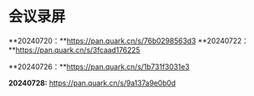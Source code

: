 # 会议录屏

**20240720：**https://pan.quark.cn/s/76b0298563d3
**20240722：**https://pan.quark.cn/s/3fcaad176225

**20240726：**https://pan.quark.cn/s/1b731f3031e3

**20240728:**   https://pan.quark.cn/s/9a137a9e0b0d

